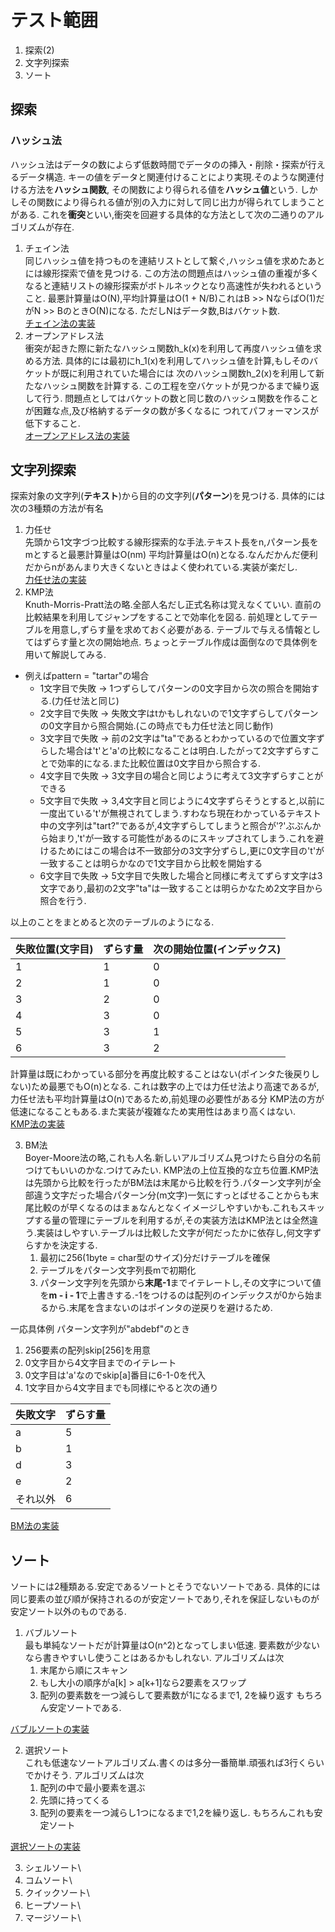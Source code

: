 # テスト範囲

1. 探索(2)
2. 文字列探索
3. ソート

## 探索
### ハッシュ法
ハッシュ法はデータの数によらず低数時間でデータのの挿入・削除・探索が行えるデータ構造.
キーの値をデータと関連付けることにより実現.そのような関連付ける方法を**ハッシュ関数**,
その関数により得られる値を**ハッシュ値**という.
しかしその関数により得られる値が別の入力に対して同じ出力が得られてしまうことがある.
これを**衝突**といい,衝突を回避する具体的な方法として次の二通りのアルゴリズムが存在.
1. チェイン法\
同じハッシュ値を持つものを連結リストとして繋ぐ,ハッシュ値を求めたあとには線形探索で値を見つける.
この方法の問題点はハッシュ値の重複が多くなると連結リストの線形探索がボトルネックとなり高速性が失われるということ.
最悪計算量はO(N),平均計算量はO(1 + N/B)これはB >> NならばO(1)だがN >> BのときO(N)になる.
ただしNはデータ数,Bはバケット数.\
[チェイン法の実装](https://github.com/Foh-k/algorithm_lecture/blob/master/chain.py)
2. オープンアドレス法\
衝突が起きた際に新たなハッシュ関数h_k(x)を利用して再度ハッシュ値を求める方法.
具体的には最初にh_1(x)を利用してハッシュ値を計算,もしそのバケットが既に利用されていた場合には
次のハッシュ関数h_2(x)を利用して新たなハッシュ関数を計算する.
この工程を空バケットが見つかるまで繰り返して行う.
問題点としてはバケットの数と同じ数のハッシュ関数を作ることが困難な点,及び格納するデータの数が多くなるに
つれてパフォーマンスが低下すること.\
[オープンアドレス法の実装](https://github.com/Foh-k/algorithm_lecture/blob/master/open_address.py)

## 文字列探索
探索対象の文字列(**テキスト**)から目的の文字列(**パターン**)を見つける.
具体的には次の3種類の方法が有名
1. 力任せ\
先頭から1文字づつ比較する線形探索的な手法.テキスト長をn,パターン長をmとすると最悪計算量はO(nm)
平均計算量はO(n)となる.なんだかんだ便利だからnがあんまり大きくないときはよく使われている.実装が楽だし.\
[力任せ法の実装](https://github.com/Foh-k/algorithm_lecture/blob/master/brute_force.py)
2. KMP法\
Knuth-Morris-Pratt法の略.全部人名だし正式名称は覚えなくていい.
直前の比較結果を利用してジャンプをすることで効率化を図る.
前処理としてテーブルを用意し,ずらす量を求めておく必要がある.
テーブルで与える情報としてはずらす量と次の開始地点.
ちょっとテーブル作成は面倒なので具体例を用いて解説してみる.
+ 例えばpattern = "tartar"の場合
    + 1文字目で失敗 → 1つずらしてパターンの0文字目から次の照合を開始する.(力任せ法と同じ)
    + 2文字目で失敗 → 失敗文字はtかもしれないので1文字ずらしてパターンの0文字目から照合開始.(この時点でも力任せ法と同じ動作)
    + 3文字目で失敗 → 前の2文字は"ta"であるとわかっているので位置文字ずらした場合は't'と'a'の比較になることは明白.したがって2文字ずらすことで効率的になる.また比較位置は0文字目から照合する.
    + 4文字目で失敗 → 3文字目の場合と同じように考えて3文字ずらすことができる
    + 5文字目で失敗 → 3,4文字目と同じように4文字ずらそうとすると,以前に一度出ている't'が無視されてしまう.すわなち現在わかっているテキスト中の文字列は"tart?"であるが,4文字ずらしてしまうと照合が'?'ぶぶんから始まり,'t'が一致する可能性があるのにスキップされてしまう.これを避けるためにはこの場合は不一致部分の3文字分ずらし,更に0文字目の't'が一致することは明らかなので1文字目から比較を開始する
    + 6文字目で失敗 → 5文字目で失敗した場合と同様に考えてずらす文字は3文字であり,最初の2文字"ta"は一致することは明らかなため2文字目から照合を行う.

以上のことをまとめると次のテーブルのようになる.

| 失敗位置(文字目) | ずらす量 | 次の開始位置(インデックス) |
|------------------|----------|--------------|
| 1                | 1        | 0            |
| 2                | 1        | 0            |
| 3                | 2        | 0            |
| 4                | 3        | 0            |
| 5                | 3        | 1            |
| 6                | 3        | 2            |

計算量は既にわかっている部分を再度比較することはない(ポインタた後戻りしない)ため最悪でもO(n)となる.
これは数字の上では力任せ法より高速であるが,力任せ法も平均計算量はO(n)であるため,前処理の必要性がある分
KMP法の方が低速になることもある.また実装が複雑なため実用性はあまり高くはない.\
[KMP法の実装](https://github.com/Foh-k/algorithm_lecture/blob/master/kmp.py)

3. BM法\
Boyer-Moore法の略,これも人名.新しいアルゴリズム見つけたら自分の名前つけてもいいのかな.つけてみたい.
KMP法の上位互換的な立ち位置.KMP法は先頭から比較を行ったがBM法は末尾から比較を行う.パターン文字列が全部違う文字だった場合パターン分(m文字)一気にすっとばせることからも末尾比較のが早くなるのはまぁなんとなくイメージしやすいかも.これもスキップする量の管理にテーブルを利用するが,その実装方法はKMP法とは全然違う.実装はしやすい.テーブルは比較した文字が何だったかに依存し,何文字ずらすかを決定する.
    1. 最初に256(1byte = char型のサイズ)分だけテーブルを確保
    2. テーブルをパターン文字列長mで初期化
    3. パターン文字列を先頭から**末尾-1**までイテレートし,その文字について値を**m - i - 1**で上書きする.-1をつけるのは配列のインデックスが0から始まるから.末尾を含まないのはポインタの逆戻りを避けるため.

一応具体例
パターン文字列が"abdebf"のとき
1. 256要素の配列skip[256]を用意
2. 0文字目から4文字目までのイテレート
3. 0文字目は'a'なのでskip[a]番目に6-1-0を代入
4. 1文字目から4文字目までも同様にやると次の通り

| 失敗文字 | ずらす量 |
|----------|----------|
| a        | 5        |
| b        | 1        |
| d        | 3        |
| e        | 2        |
| それ以外 | 6        |

[BM法の実装](https://github.com/Foh-k/algorithm_lecture/blob/master/bm.py)

## ソート
ソートには2種類ある.安定であるソートとそうでないソートである.
具体的には同じ要素の並び順が保持されるのが安定ソートであり,それを保証しないものが安定ソート以外のものである.
1. バブルソート\
最も単純なソートだが計算量はO(n^2)となってしまい低速.
要素数が少ないなら書きやすいし使うことはあるかもしれない.
アルゴリズムは次
    1. 末尾から順にスキャン
    2. もし大小の順序がa[k] > a[k+1]なら2要素をスワップ
    3. 配列の要素数を一つ減らして要素数が1になるまで1, 2を繰り返す
もちろん安定ソートである.

[バブルソートの実装](https://github.com/Foh-k/algorithm_lecture/blob/master/bubble_sort.py)

2. 選択ソート\
これも低速なソートアルゴリズム.書くのは多分一番簡単.頑張れば3行くらいでかけそう.
アルゴリズムは次
    1. 配列の中で最小要素を選ぶ
    2. 先頭に持ってくる
    3. 配列の要素を一つ減らし1つになるまで1,2を繰り返し.
もちろんこれも安定ソート

[選択ソートの実装](https://github.com/Foh-k/algorithm_lecture/blob/master/selection_sort.py)

3. シェルソート\
4. コムソート\
5. クイックソート\
6. ヒープソート\
7. マージソート\